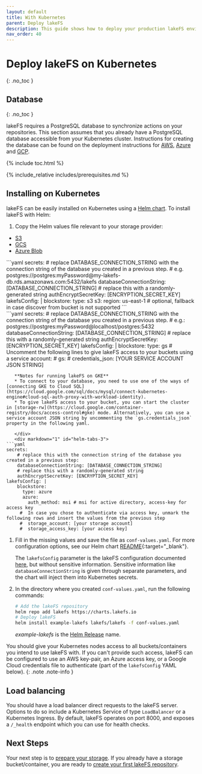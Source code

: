 ```yaml
---
layout: default
title: With Kubernetes
parent: Deploy lakeFS
description: This guide shows how to deploy your production lakeFS environment on Kubernetes using a Helm chart.
nav_order: 40
---
```



# Deploy lakeFS on Kubernetes
{: .no_toc }

## Database
{: .no_toc }

lakeFS requires a PostgreSQL database to synchronize actions on your repositories.
This section assumes that you already have a PostgreSQL database accessible from your Kubernetes cluster.
Instructions for creating the database can be found on the deployment instructions for [AWS](./aws.md#creating-the-database-on-aws-rds), [Azure](./azure.md#creating-the-database-on-azure-database) and [GCP](./gcp.md#creating-the-database-on-gcp-sql).

{% include toc.html %}

{% include_relative includes/prerequisites.md %}

## Installing on Kubernetes

lakeFS can be easily installed on Kubernetes using a [Helm chart](https://github.com/treeverse/charts/tree/master/charts/lakefs).
To install lakeFS with Helm:
1. Copy the Helm values file relevant to your storage provider:

<div class="tabs">
   <ul>
     <li><a href="#helm-tabs-1">S3</a></li>
     <li><a href="#helm-tabs-2">GCS</a></li>
     <li><a href="#helm-tabs-3">Azure Blob</a></li>
   </ul>
   <div markdown="1" id="helm-tabs-1">
```yaml
secrets:
    # replace DATABASE_CONNECTION_STRING with the connection string of the database you created in a previous step.
    # e.g. postgres://postgres:myPassword@my-lakefs-db.rds.amazonaws.com:5432/lakefs
    databaseConnectionString: [DATABASE_CONNECTION_STRING]
    # replace this with a randomly-generated string
    authEncryptSecretKey: [ENCRYPTION_SECRET_KEY]
lakefsConfig: |
    blockstore:
      type: s3
      s3:
        region: us-east-1 # optional, fallback in case discover from bucket is not supported
```
   </div>
   <div markdown="1" id="helm-tabs-2">
```yaml
secrets:
    # replace DATABASE_CONNECTION_STRING with the connection string of the database you created in a previous step.
    # e.g.: postgres://postgres:myPassword@localhost/postgres:5432
    databaseConnectionString: [DATABASE_CONNECTION_STRING]
    # replace this with a randomly-generated string
    authEncryptSecretKey: [ENCRYPTION_SECRET_KEY]
lakefsConfig: |
    blockstore:
      type: gs
    # Uncomment the following lines to give lakeFS access to your buckets using a service account:
    # gs:
    #   credentials_json: [YOUR SERVICE ACCOUNT JSON STRING]

```
   **Notes for running lakeFS on GKE**
   * To connect to your database, you need to use one of the ways of [connecting GKE to Cloud SQL](https://cloud.google.com/sql/docs/mysql/connect-kubernetes-engine#cloud-sql-auth-proxy-with-workload-identity).
   * To give lakeFS access to your bucket, you can start the cluster in [storage-rw](https://cloud.google.com/container-registry/docs/access-control#gke) mode. Alternatively, you can use a service account JSON string by uncommenting the `gs.credentials_json` property in the following yaml.

   </div>
   <div markdown="1" id="helm-tabs-3">
```yaml
secrets:
    # replace this with the connection string of the database you created in a previous step:
    databaseConnectionString: [DATABASE_CONNECTION_STRING]
    # replace this with a randomly-generated string
    authEncryptSecretKey: [ENCRYPTION_SECRET_KEY]
lakefsConfig: |
    blockstore:
      type: azure
      azure:
        auth_method: msi # msi for active directory, access-key for access key 
     #  In case you chose to authenticate via access key, unmark the following rows and insert the values from the previous step 
     #  storage_account: [your storage account]
     #  storage_access_key: [your access key]
```
   </div>
</div>

1. Fill in the missing values and save the file as `conf-values.yaml`. For more configuration options, see our Helm chart [README](https://github.com/treeverse/charts/blob/master/charts/lakefs/README.md#custom-configuration){:target="_blank"}.

   The `lakefsConfig` parameter is the lakeFS configuration documented [here](https://docs.lakefs.io/reference/configuration.html), but without sensitive information.
   Sensitive information like `databaseConnectionString` is given through separate parameters, and the chart will inject them into Kubernetes secrets.

1. In the directory where you created `conf-values.yaml`, run the following commands:

    ```bash
    # Add the lakeFS repository
    helm repo add lakefs https://charts.lakefs.io
    # Deploy lakeFS
    helm install example-lakefs lakefs/lakefs -f conf-values.yaml
    ```

   *example-lakefs* is the [Helm Release](https://helm.sh/docs/intro/using_helm/#three-big-concepts) name.

You should give your Kubernetes nodes access to all buckets/containers you intend to use lakeFS with.
If you can't provide such access, lakeFS can be configured to use an AWS key-pair, an Azure access key, or a Google Cloud credentials file to authenticate (part of the `lakefsConfig` YAML below).
{: .note .note-info }

## Load balancing
You should have a load balancer direct requests to the lakeFS server.
Options to do so include a Kubernetes Service of type `LoadBalancer` or a Kubernetes Ingress.
By default, lakeFS operates on port 8000, and exposes a `/_health` endpoint which you can use for health checks.


## Next Steps
Your next step is to [prepare your storage](../setup/storage/index.md). If you already have a storage bucket/container, you are ready to [create your first lakeFS repository](../setup/create-repo.md).
